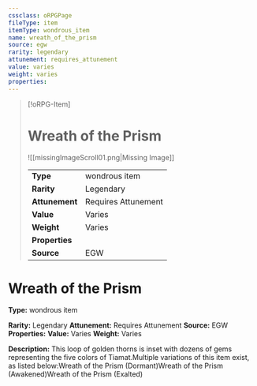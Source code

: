 ```yaml
---
cssclass: oRPGPage
fileType: item
itemType: wondrous_item
name: wreath_of_the_prism
source: egw
rarity: legendary
attunement: requires_attunement
value: varies
weight: varies
properties:
---
```

> [!oRPG-Item]
> # Wreath of the Prism
> ![[missingImageScroll01.png|Missing Image]]
>
> |  |   |
> |:--|---|
> |**Type** | wondrous item |
> |**Rarity** | Legendary |
> | **Attunement** | Requires Attunement |
> | **Value** | Varies |
>  | **Weight**| Varies |
>  |**Properties** |  |
> | **Source** | EGW |

#  Wreath of the Prism
**Type:** wondrous item

**Rarity:** Legendary
**Attunement:** Requires Attunement
**Source:** EGW
**Properties:**
**Value:** Varies
**Weight:** Varies

**Description:** This loop of golden thorns is inset with dozens of gems representing the five colors of Tiamat.Multiple variations of this item exist, as listed below:Wreath of the Prism (Dormant)Wreath of the Prism (Awakened)Wreath of the Prism (Exalted)


